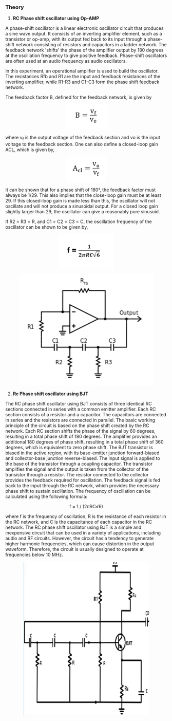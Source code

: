 ### Theory

1. **RC Phase shift oscillator using Op-AMP**

A phase-shift oscillator is a linear electronic oscillator circuit that produces a sine wave output. It consists of an inverting amplifier element, such as a transistor or op-amp, with its output fed back to its input through a phase-shift network consisting of resistors and capacitors in a ladder network. The feedback network 'shifts' the phase of the amplifier output by 180 degrees at the oscillation frequency to give positive feedback. Phase-shift oscillators are often used at an audio frequency as audio oscillators.

In this experiment, an operational amplifier is used to build the oscillator. The resistances Rfb and R1 are the input and feedback resistances of the inverting amplifier, while R1-R3 and C1-C3 form the phase shift feedback network.

The feedback factor B, defined for the feedback network, is given by

<center>

![Alt text](images/theory1.png)

</center>

where v<sub>f</sub> is the output voltage of the feedback section and vo is the input voltage to the feedback section. One can also define a closed-loop gain ACL, which is given by,

<center>

![Alt text](images/theory2.png)

</center>

It can be shown that for a phase shift of 180&deg;, the feedback factor must always be 1/29. This also implies that the close-loop gain must be at least 29. If this closed-loop gain is made less than this, the oscillator will not oscillate and will not produce a sinusoidal output. For a closed loop gain slightly larger than 29, the oscillator can give a reasonably pure sinusoid.

If R2 = R3 = R, and C1 = C2 = C3 = C, the oscillation frequency of the oscillator can be shown to be given by,

<center>

![Alt text](images/theory3.png)

</center>

<center>

![Alt text](images/theory4.png)

</center>

2. **Rc Phase shift oscillator using BJT**

The RC phase shift oscillator using BJT consists of three identical RC sections connected in series with a common emitter amplifier. Each RC section consists of a resistor and a capacitor. The capacitors are connected in series and the resistors are connected in parallel. The basic working principle of the circuit is based on the phase shift created by the RC network. Each RC section shifts the phase of the signal by 60 degrees, resulting in a total phase shift of 180 degrees. The amplifier provides an additional 180 degrees of phase shift, resulting in a total phase shift of 360 degrees, which is equivalent to zero phase shift. The BJT transistor is biased in the active region, with its base-emitter junction forward-biased and collector-base junction reverse-biased. The input signal is applied to the base of the transistor through a coupling capacitor. The transistor amplifies the signal and the output is taken from the collector of the transistor through a resistor. The resistor connected to the collector provides the feedback required for oscillation. The feedback signal is fed back to the input through the RC network, which provides the necessary phase shift to sustain oscillation. The frequency of oscillation can be calculated using the following formula:

<center>

f = 1 / (2πRC√6)

</center>

where f is the frequency of oscillation, R is the resistance of each resistor in the RC network, and C is the capacitance of each capacitor in the RC network.
The RC phase shift oscillator using BJT is a simple and inexpensive circuit that can be used in a variety of applications, including audio and RF circuits. However, the circuit has a tendency to generate higher harmonic frequencies, which can cause distortion in the output waveform. Therefore, the circuit is usually designed to operate at frequencies below 10 MHz.

<center>

![Alt text](images/theory5.png)

</center>
